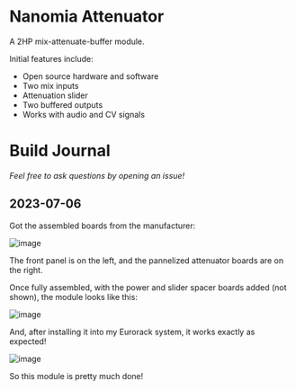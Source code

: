 # Nanomia Attenuator

A 2HP mix-attenuate-buffer module.

Initial features include:
- Open source hardware and software
- Two mix inputs
- Attenuation slider
- Two buffered outputs
- Works with audio and CV signals

# Build Journal

_Feel free to ask questions by opening an issue!_

## 2023-07-06

Got the assembled boards from the manufacturer:

![image](https://github.com/dslik/nanomia/assets/5757591/7155883a-6fe2-4039-ad6f-9d4907856ddf)

The front panel is on the left, and the pannelized attenuator boards are on the right.

Once fully assembled, with the power and slider spacer boards added (not shown), the module looks like this:

![image](https://github.com/dslik/nanomia/assets/5757591/419eca58-df9d-428c-8ca8-16dee69cbd5d)

And, after installing it into my Eurorack system, it works exactly as expected!

![image](https://github.com/dslik/nanomia/assets/5757591/c41620b5-1962-4b93-b821-59d7ee9ea361)

So this module is pretty much done!
